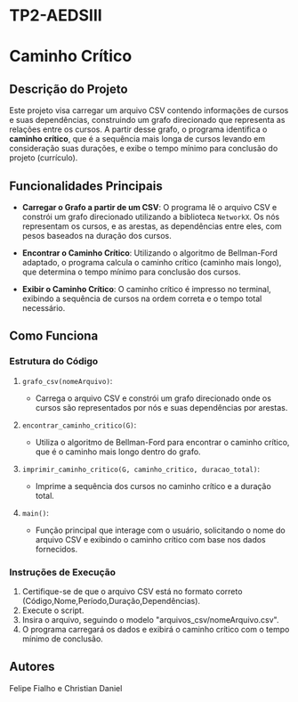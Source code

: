 # TP2-AEDSIII

# Caminho Crítico

## Descrição do Projeto

Este projeto visa carregar um arquivo CSV contendo informações de cursos e suas dependências, construindo um grafo direcionado que representa as relações entre os cursos. A partir desse grafo, o programa identifica o **caminho crítico**, que é a sequência mais longa de cursos levando em consideração suas durações, e exibe o tempo mínimo para conclusão do projeto (currículo).

## Funcionalidades Principais

- **Carregar o Grafo a partir de um CSV**: O programa lê o arquivo CSV e constrói um grafo direcionado utilizando a biblioteca `NetworkX`. Os nós representam os cursos, e as arestas, as dependências entre eles, com pesos baseados na duração dos cursos.

- **Encontrar o Caminho Crítico**: Utilizando o algoritmo de Bellman-Ford adaptado, o programa calcula o caminho crítico (caminho mais longo), que determina o tempo mínimo para conclusão dos cursos.

- **Exibir o Caminho Crítico**: O caminho crítico é impresso no terminal, exibindo a sequência de cursos na ordem correta e o tempo total necessário.

## Como Funciona

### Estrutura do Código

1. `grafo_csv(nomeArquivo)`: 
   - Carrega o arquivo CSV e constrói um grafo direcionado onde os cursos são representados por nós e suas dependências por arestas.
   
2. `encontrar_caminho_critico(G)`: 
   - Utiliza o algoritmo de Bellman-Ford para encontrar o caminho crítico, que é o caminho mais longo dentro do grafo.
   
3. `imprimir_caminho_critico(G, caminho_critico, duracao_total)`:
   - Imprime a sequência dos cursos no caminho crítico e a duração total.

4. `main()`:
   - Função principal que interage com o usuário, solicitando o nome do arquivo CSV e exibindo o caminho crítico com base nos dados fornecidos.

### Instruções de Execução

1. Certifique-se de que o arquivo CSV está no formato correto (Código,Nome,Período,Duração,Dependências).
2. Execute o script.
3. Insira o arquivo, seguindo o modelo "arquivos_csv/nomeArquivo.csv".
4. O programa carregará os dados e exibirá o caminho crítico com o tempo mínimo de conclusão.

## Autores

Felipe Fialho e Christian Daniel
